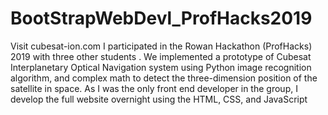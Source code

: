 # BootStrapWebDevl_ProfHacks2019
Visit cubesat-ion.com 
I participated in the Rowan Hackathon (ProfHacks) 2019 with three other students . We implemented a prototype of Cubesat Interplanetary Optical Navigation system using Python image recognition algorithm, and complex math to detect the three-dimension position of the satellite in space. As I was the only front end developer in the group, I develop the full website overnight using the HTML, CSS, and JavaScript
